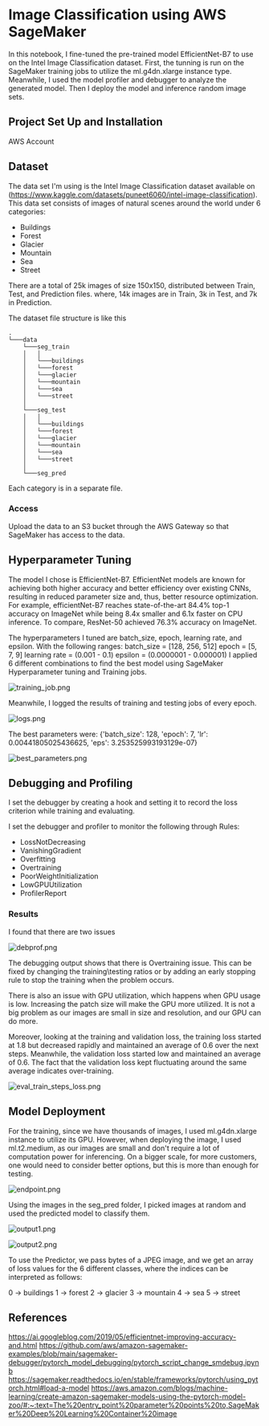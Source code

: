 # Image Classification using AWS SageMaker

In this notebook, I fine-tuned the pre-trained model EfficientNet-B7 to use on the Intel Image Classification dataset. First, the tunning is run on the SageMaker training jobs to utilize the ml.g4dn.xlarge instance type. Meanwhile, I used the model profiler and debugger to analyze the generated model. Then I deploy the model and inference random image sets.

## Project Set Up and Installation
AWS Account


## Dataset
The data set I'm using is the Intel Image Classification dataset available on (https://www.kaggle.com/datasets/puneet6060/intel-image-classification). This data set consists of images of natural scenes around the world under 6 categories:

- Buildings
- Forest
- Glacier
- Mountain
- Sea
- Street

There are a total of 25k images of size 150x150, distributed between Train, Test, and Prediction files. where, 14k images are in Train, 3k in Test, and 7k in Prediction.

The dataset file structure is like this

```
.   
└───data
    └───seg_train
    │   │   
    │   └───buildings
    │   └───forest
    │   └───glacier
    │   └───mountain
    │   └───sea
    │   └───street
    │
    └───seg_test
    │   │   
    │   └───buildings
    │   └───forest
    │   └───glacier
    │   └───mountain
    │   └───sea
    │   └───street
    │
    └───seg_pred

```
Each category is in a separate file.

### Access
Upload the data to an S3 bucket through the AWS Gateway so that SageMaker has access to the data. 

## Hyperparameter Tuning
The model I chose is EfficientNet-B7. EfficientNet models are known for achieving both higher accuracy and better efficiency over existing CNNs, resulting in reduced parameter size and, thus, better resource optimization. For example, efficientNet-B7 reaches state-of-the-art 84.4% top-1 accuracy on ImageNet while being 8.4x smaller and 6.1x faster on CPU inference. To compare, ResNet-50 achieved 76.3%  accuracy on ImageNet.

The hyperparameters I tuned are batch_size, epoch, learning rate, and epsilon. With the following ranges:
batch_size = [128, 256, 512]
epoch = [5, 7, 9]
learning rate = (0.001 - 0.1)
epsilon = (0.0000001 - 0.000001)
I applied 6 different combinations to find the best model using SageMaker Hyperparameter tuning and Training jobs.

![training_job.png](images/training_job.png)

Meanwhile, I logged the results of training and testing jobs of every epoch.

![logs.png](images/logs.png)

The best parameters were:
{'batch_size': 128,
 'epoch': 7,
 'lr': 0.00441805025436625,
 'eps': 3.253525993193129e-07}

![best_parameters.png](images/best_parameters.png)


## Debugging and Profiling
I set the debugger by creating a hook and setting it to record the loss criterion while training and evaluating.
 
I set the debugger and profiler to monitor the following through Rules:
- LossNotDecreasing
- VanishingGradient
- Overfitting
- Overtraining
- PoorWeightInitialization
- LowGPUUtilization
- ProfilerReport


### Results
I found that there are two issues

![debprof.png](images/debprof.png)

The debugging output shows that there is Overtraining issue. This can be fixed by changing the training\testing ratios or by adding an early stopping rule to stop the training when the problem occurs.

There is also an issue with GPU utilization, which happens when GPU usage is low. Increasing the patch size will make the GPU more utilized. It is not a big problem as our images are small in size and resolution, and our GPU can do more.

Moreover, looking at the training and validation loss, the training loss started at 1.8 but decreased rapidly and maintained an average of 0.6 over the next steps. Meanwhile, the validation loss started low and maintained an average of 0.6. The fact that the validation loss kept fluctuating around the same average indicates over-training.

![eval_train_steps_loss.png](images/eval_train_steps_loss.png)



## Model Deployment
For the training, since we have thousands of images, I used ml.g4dn.xlarge instance to utilize its GPU. However, when deploying the image, I used ml.t2.medium, as our images are small and don't require a lot of computation power for inferencing. On a bigger scale, for more customers, one would need to consider better options, but this is more than enough for testing.

![endpoint.png](images/endpoint.png)

Using the images in the seg_pred folder, I picked images at random and used the predicted model to classify them.

![output1.png](images/output1.png)

![output2.png](images/output2.png)

To use the Predictor, we pass bytes of a JPEG image, and we get an array of loss values for the 6 different classes, where the indices can be interpreted as follows:

0 -> buildings
1 -> forest
2 -> glacier
3 -> mountain
4 -> sea
5 -> street

## References

https://ai.googleblog.com/2019/05/efficientnet-improving-accuracy-and.html
https://github.com/aws/amazon-sagemaker-examples/blob/main/sagemaker-debugger/pytorch_model_debugging/pytorch_script_change_smdebug.ipynb
https://sagemaker.readthedocs.io/en/stable/frameworks/pytorch/using_pytorch.html#load-a-model
https://aws.amazon.com/blogs/machine-learning/create-amazon-sagemaker-models-using-the-pytorch-model-zoo/#:~:text=The%20entry_point%20parameter%20points%20to,SageMaker%20Deep%20Learning%20Container%20image
